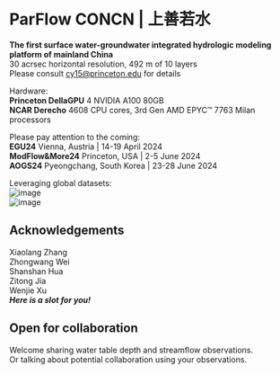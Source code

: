 # ParFlow CONCN | 上善若水  
**The first surface water-groundwater integrated hydrologic modeling platform of mainland China**  
30 acrsec horizontal resolution, 492 m of 10 layers  
Please consult cy15@princeton.edu for details  

Hardware:  
**Princeton DellaGPU** 4 NVIDIA A100 80GB  
**NCAR Derecho** 4608 CPU cores, 3rd Gen AMD EPYC™ 7763 Milan processors  

Please pay attention to the coming:  
**EGU24**  Vienna, Austria | 14-19 April 2024  
**ModFlow&More24**  Princeton, USA | 2-5 June 2024  
**AOGS24**  Pyeongchang, South Korea | 23-28 June 2024  

Leveraging global datasets:  
![image](https://github.com/aureliayang/ParFlow-CONCN/blob/main/imgs/streamflow.jpg)  
![image](https://github.com/aureliayang/ParFlow-CONCN/blob/main/imgs/groundwater.jpg)  

## Acknowledgements  
Xiaolang Zhang  
Zhongwang Wei  
Shanshan Hua  
Zitong Jia  
Wenjie Xu  
***Here is a slot for you!***
## Open for collaboration
Welcome sharing water table depth and streamflow observations.  
Or talking about potential collaboration using your observations.  

